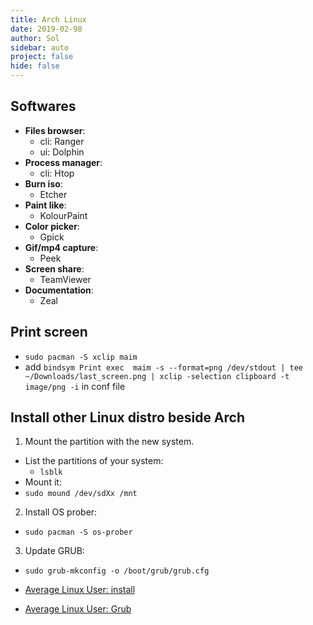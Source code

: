 ```yaml
---
title: Arch Linux
date: 2019-02-98
author: Sol
sidebar: auto
project: false
hide: false
---
```


## Softwares

* **Files browser**:
  * cli: Ranger
  * ui: Dolphin
* **Process manager**:
  * cli: Htop
* **Burn iso**:
  * Etcher
* **Paint like**:
  * KolourPaint
* **Color picker**:
  * Gpick
* **Gif/mp4 capture**:
  * Peek
* **Screen share**:
  * TeamViewer
* **Documentation**:
  * Zeal

## Print screen

* `sudo pacman -S xclip maim `
* add `bindsym Print exec  maim -s --format=png /dev/stdout | tee ~/Downloads/last_screen.png | xclip -selection clipboard -t image/png -i` in conf file


## Install other Linux distro beside Arch

1. Mount the partition with the new system.
  * List the partitions of your system:
    * `lsblk`
  * Mount it:
  * `sudo mound /dev/sdXx /mnt`
2. Install OS prober:
  * `sudo pacman -S os-prober`
3. Update GRUB:
  * `sudo grub-mkconfig -o /boot/grub/grub.cfg`

* [Average Linux User: install](https://www.youtube.com/watch?v=lOg_u5R0si4)
* [Average Linux User: Grub](https://www.youtube.com/watch?v=KU6QC8UDyoI)

